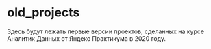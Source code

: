 # old_projects
Здесь будут лежать первые версии проектов, сделанных на курсе Аналитик Данных от Яндекс Практикума в 2020 году.
